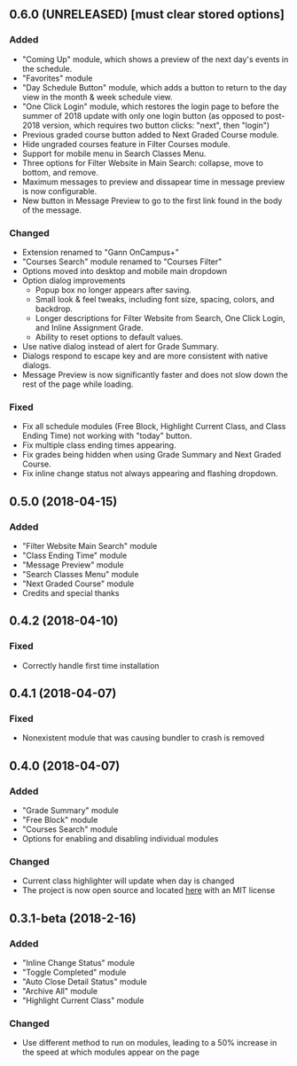 ## 0.6.0 (UNRELEASED) [must clear stored options]
### Added
- "Coming Up" module, which shows a preview of the next day's events in the schedule.
- "Favorites" module
- "Day Schedule Button" module, which adds a button to return to the day view in the month & week schedule view.
- "One Click Login" module, which restores the login page to before the summer of 2018 update with only one login button (as opposed to post-2018 version, which requires two button clicks: "next", then "login")
- Previous graded course button added to Next Graded Course module.
- Hide ungraded courses feature in Filter Courses module.
- Support for mobile menu in Search Classes Menu.
- Three options for Filter Website in Main Search: collapse, move to bottom, and remove.
- Maximum messages to preview and dissapear time in message preview is now configurable.
- New button in Message Preview to go to the first link found in the body of the message.

### Changed
- Extension renamed to "Gann OnCampus+"
- "Courses Search" module renamed to "Courses Filter"
- Options moved into desktop and mobile main dropdown
- Option dialog improvements
  - Popup box no longer appears after saving.
  - Small look & feel tweaks, including font size, spacing, colors, and backdrop.
  - Longer descriptions for Filter Website from Search, One Click Login, and Inline Assignment Grade.
  - Ability to reset options to default values.
- Use native dialog instead of alert for Grade Summary.
- Dialogs respond to escape key and are more consistent with native dialogs.
- Message Preview is now significantly faster and does not slow down the rest of the page while loading.

### Fixed
- Fix all schedule modules (Free Block, Highlight Current Class, and Class Ending Time) not working with "today" button.
- Fix multiple class ending times appearing.
- Fix grades being hidden when using Grade Summary and Next Graded Course.
- Fix inline change status not always appearing and flashing dropdown.

## 0.5.0 (2018-04-15)
### Added
- "Filter Website Main Search" module
- "Class Ending Time" module
- "Message Preview" module
- "Search Classes Menu" module
- "Next Graded Course" module
- Credits and special thanks

## 0.4.2 (2018-04-10)
### Fixed
- Correctly handle first time installation

## 0.4.1 (2018-04-07)
### Fixed
- Nonexistent module that was causing bundler to crash is removed

## 0.4.0 (2018-04-07)
### Added
- "Grade Summary" module
- "Free Block" module
- "Courses Search" module
- Options for enabling and disabling individual modules

### Changed
- Current class highlighter will update when day is changed
- The project is now open source and located [here](https://github.com/matankb/gann-oncampus-plus) with an MIT license

## 0.3.1-beta (2018-2-16)
### Added
- "Inline Change Status" module
- "Toggle Completed" module
- "Auto Close Detail Status" module
- "Archive All" module
- "Highlight Current Class" module

### Changed
- Use different method to run on modules, leading to a 50% increase in the speed at which modules appear on the page